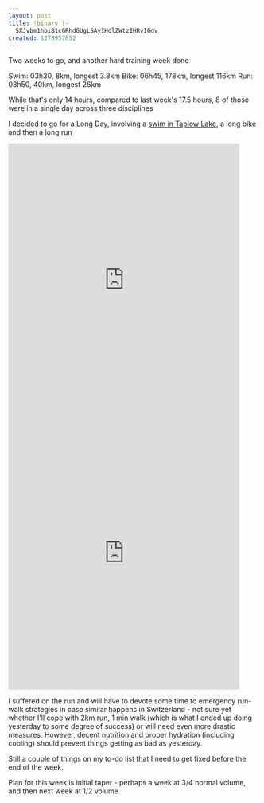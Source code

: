 ```yaml
---
layout: post
title: !binary |-
  SXJvbm1hbiB1cGRhdGUgLSAyIHdlZWtzIHRvIGdv
created: 1278957852
---
```

Two weeks to go, and another hard training week done 

Swim: 03h30, 8km, longest 3.8km
Bike: 06h45, 178km, longest 116km
Run: 03h50, 40km, longest 26km

While that's only 14 hours, compared to last week's 17.5 hours, 8 of those were in a single day across three disciplines

I decided to go for a Long Day, involving a <a href="http://www.taplow-ows.co.uk/">swim in Taplow Lake</a>, a long bike and then a long run

<iframe width='465' height='548' frameborder='0' src='http://connect.garmin.com:80/activity/embed/40089910'></iframe>

<iframe width='465' height='548' frameborder='0' src='http://connect.garmin.com:80/activity/embed/40087359'></iframe>

I suffered on the run and will have to devote some time to emergency run-walk strategies in case similar happens in Switzerland - not sure yet whether I'll cope with 2km run, 1 min walk (which is what I ended up doing yesterday to some degree of success) or will need even more drastic measures. However, decent nutrition and proper hydration (including cooling) should prevent things getting as bad as yesterday. 

Still a couple of things on my to-do list that I need to get fixed before the end of the week. 

Plan for this week is initial taper - perhaps a week at 3/4 normal volume, and then next week at 1/2 volume. 

